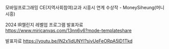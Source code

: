 모바일프로그래밍 CE(지역사회참여)교과 시흥시 연계 수상작 - MoneySiheung(머니시흥)

2024 IR챌린지 레벨업 프로그램
발표자료
https://www.miricanvas.com/13nn6v6?mode-templateshare

발표자료
https://youtu.be/lN2x1idUNYI?sivUeFeORpA5lD1Tkd
